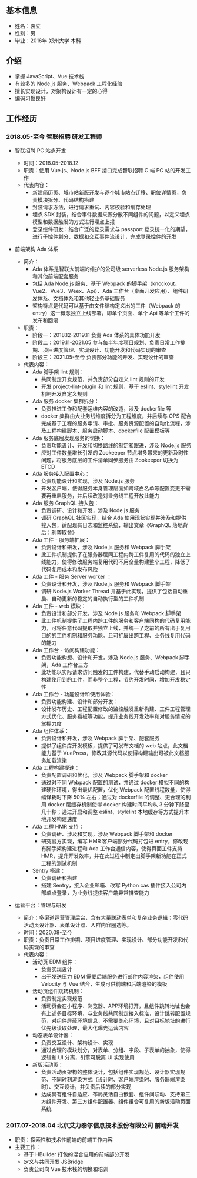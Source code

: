 ## 基本信息

* 姓名：袁立
* 性别：男
* 毕业：2016年 郑州大学 本科


## 介绍

* 掌握 JavaScript、Vue 技术栈
* 有较多的 Node.js 服务、Webpack 工程化经验
* 擅长实现设计，对架构设计有一定的心得
* 编码习惯良好

## 工作经历

### 2018.05-至今 智联招聘 研发工程师

* 智联招聘 PC 站点开发
    * 时间：2018.05-2018.12
    * 职责：使用 Vue.js、Node.js BFF 接口完成智联招聘 C 端 PC 站的开发工作
    * 代表内容：
        * 新建简历页、城市站新版开发与逐个城市站点迁移、职位详情页，负责模块拆分、代码结构搭建
        * 封装请求方法，进行请求重试、内容校验和缓存处理
        * 埋点 SDK 封装，结合事件数据来源分散不同组件的问题，以定义埋点模型和数据触发的方式进行埋点上报
        * 登录控件研发：结合广泛的登录需求与 passport 登录统一化的期望，进行子控件划分、数据和交互事件流设计，完成登录控件的开发

* 前端架构 Ada 体系
    * 简介：
        * Ada 体系是智联大前端的维护的公司级 serverless Node.js 服务架构和其他前端配套服务
        * 包括 Ada Node.js 服务、基于 Webpack 的脚手架（knockout、Vue2、Vue3、Weex、Api）、Ada 工作台（桌面开发应用）、组件研发体系、文档体系和其他轻业务基础服务
        * 架构特点是代码可以基于由文件结构定义出的工件（Webpack 的 entry）这一概念独立上线部署，即单个页面、单个 Api 等单个工件的发布和回滚
    * 职责：
        * 阶段一：2018.12-2019.11 负责 Ada 体系的具体功能开发
        * 阶段二：2019.11-2021.05 参与每半年度项目规划、负责日常工作排期、项目进度管理、实现设计、功能开发和代码实现的审查
        * 阶段三：2021.05-至今 负责部分功能的开发、实现设计的审查
    * 代表内容：
        * Ada 脚手架 lint 规则：
            * 共同制定开发规范，并负责部分自定义 lint 规则的开发
            * 开发 project-lint-plugin 和 lint 规则，基于 eslint、stylelint 开发机制开发自定义规则
        * Ada 服务 docker 集群拆分：
            * 负责推进工作和配套运维内容的改造，涉及 dockerfile 等
            * docker 集群由大业务线维度拆分为工程维度，并后续与 OPS 配合完成基于工程的服务申请、审批、服务资源配置的自动化流程，涉及工程构建脚本、服务启动脚本、dockerfile 配置模板等
        * Ada 服务底层发现服务的切换：
            * 负责功能设计、开发和切换路线的制定和跟进，涉及 Node.js 服务
            * 应对工件数量增长引发的 Zookeeper 节点增多带来的更新及时性问题，将服务底层的工件清单同步服务由 Zookeeper 切换为 ETCD
        * Ada 服务接入配置中心：
            * 负责功能设计和实现，涉及 Node.js 服务
            * 开发客户端，使得服务本身管理层面如跨域白名单等配置变更不需要再重启服务，并后续改造对业务线工程开放此能力
        * Ada 服务 GraphQL 接入包：
            * 负责调研、设计和开发，涉及 Node.js 服务
            * 调研 GraphQL 社区实现，结合 Ada 使用现状实现并涉及和提供接入包，适配现有日志和监控系统，输出文章《GraphQL 落地背后：利弊取舍》
        * Ada 工件 - 服务端扩展：
            * 负责设计和研发，涉及 Node.js 服务和 Webpack 脚手架
            * 此工件机制提供了在服务器层同工程内跨工件复用的代码的独立上线能力，使得修改服务端复用代码不用全量构建整个工程，降低了代码复用成本和发布风险
        * Ada 工件 - 服务 Server worker ：
            * 负责设计和开发，涉及 Node.js 服务和 Webpack 脚手架
            * 调研 Node.js Worker Thread 并基于此实现，提供了包括自动重启、自动更新的稳定的自动执行型的工件机制
        * Ada 工件 - web 模块：
            * 负责设计和部分开发，涉及 Node.js 服务和 Webpack 脚手架
            * 此工件机制提供了工程内跨工件的服务和客户端同构的代码复用能力，可将任意代码提取并独立上线，并统一了之前的所有出于复用目的的工件机制和服务功能。且可扩展出跨工程、业务线复用代码的能力
        * Ada 工作台 - 访问构建功能：
            * 负责功能构想、设计和开发，涉及 Node.js 服务、Webpack 脚手架，Ada 工作台三方
            * 此功能以实际请求访问触发的工件构建，代替手动启动构建，且只构建使用到的工件，而非整个工程，节约开发时间，增加开发稳定性
        * Ada 工作台 - 功能设计和使用体验：
            * 负责功能构建、设计和部分开发：
            * 设计发布历史、工程配置修改的监控触发重新构建、工件工程管理方式优化、服务看板等功能，提升业务线开发效率和对服务情况的掌握力度
        * Ada 组件体系：
            * 负责设计和开发，涉及 Webpack 脚手架、配套服务
            * 提供了组件库开发模板，提供了可发布文档的 web 站点，此文档能力基于 VuePress，修改其源代码以使得构建输出可被此文档服务加载渲染
        * Ada 工程构建提速：
            * 负责配置调研和优化，涉及 Webpack 脚手架和 docker
            * 通过对不同 Webpack 配置的测试，并通过 docker 模拟不同的构建硬件环境，得出最优配置，优化 Webpack 配置线程数量，使得编译耗时下降 50% 左右；通过对 dockerfile 的调整、更合理的利用 docker 层缓存机制使得 docker 构建时间平均从 3 分钟下降至 几十秒；通过开启和调整 eslint、stylelint 本地缓存等方式提升本地开发构建速度
        * Ada 工程 HMR 支持：
            * 负责调研、涉及和实现，涉及 Webpack 脚手架和 docker
            * 研究官方实现，编写 HMR 客户端部分代码打包进 entry，修改现有脚手架构建进程和 Ada 工作台通信内容，使得页面工件支持 HMR，提升开发效率，并在此过程中制定出脚手架新功能在正式工程的测试机制
        * Sentry 搭建：
            * 负责调研和搭建
            * 搭建 Sentry，接入企业邮箱、改写 Python cas 插件接入公司内部单点登录，为业务线提供客户端异常排查能力
* 运营平台：管理与研发
    * 简介：多渠道运营管理后台，含有大量联动表单和复杂业务逻辑；零代码活动页设计器、表单设计器、人群内容圈选等。
    * 时间：2020.08-至今
    * 职责：负责日常工作排期、项目进度管理、实现设计、部分功能开发和代码实现的审查
    * 代表内容：
        * 活动页 EDM 组件：
            * 负责实现设计
            * 出于发送压力 EDM 需要后端服务进行邮件内容渲染，组件使用 Velocity 与 Vue 结合，生成可供前端和后端渲染的模板
        * 活动页组件跳转机制：
            * 负责制定实现规范
            * 活动页会在小程序、浏览器、APP环境打开，且组件跳转地址也会有上述多目标环境，与业务线共同制定接入标准，设计跳转配置规范，对组件屏蔽环境信息，不需要关心环境，且对目标地址的进行优先级读取处理，最大化曝光运营内容
        * 动态表单设计器：
            * 负责交互设计、架构设计、实现
            * 通过合理的模块划分，对表单、分组、字段、子表单的抽象，使得逻辑和 UI 分离，引擎可脱离 UI 实现使用
        * 新版活动页：
            * 负责活动页架构的整体设计，包括组件实现规范、设计器实现规范、不同时刻渲染方式（设计时、客户端渲染时、服务器端渲染时）、交互设计，并负责后续的部分实现
            * 达成具有组件自适应、布局灵活自由嵌套、组件间联动、支持第三方组件开发、第三方组件配置器、组件组合可复用的新版活动页面系统

### 2017.07-2018.04 北京艾力泰尔信息技术股份有限公司 前端开发

* 职责：探索性和技术性前端的前端工作内容
* 主要工作：
    * 基于 HBuilder 打包的混合应用的前端部分开发
    * 定义与共同开发 JSBridge
    * 负责公司向 Vue 技术栈的切换和培训
